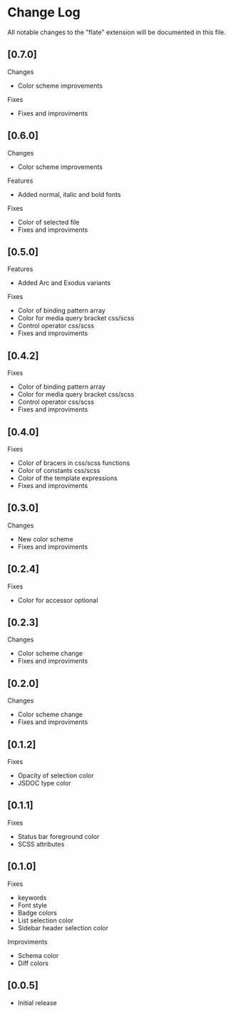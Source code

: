 # Change Log

All notable changes to the "flate" extension will be documented in this file.

## [0.7.0]

Changes

- Color scheme improvements

Fixes

- Fixes and improviments

## [0.6.0]

Changes

- Color scheme improvements

Features

- Added normal, italic and bold fonts

Fixes

- Color of selected file
- Fixes and improviments

## [0.5.0]

Features

- Added Arc and Exodus variants

Fixes

- Color of binding pattern array
- Color for media query bracket css/scss
- Control operator css/scss
- Fixes and improviments

## [0.4.2]

Fixes

- Color of binding pattern array
- Color for media query bracket css/scss
- Control operator css/scss
- Fixes and improviments

## [0.4.0]

Fixes

- Color of bracers in css/scss functions
- Color of constants css/scss
- Color of the template expressions
- Fixes and improviments

## [0.3.0]

Changes

- New color scheme
- Fixes and improviments

## [0.2.4]

Fixes

- Color for accessor optional

## [0.2.3]

Changes

- Color scheme change
- Fixes and improviments

## [0.2.0]

Changes

- Color scheme change
- Fixes and improviments

## [0.1.2]

Fixes

- Opacity of selection color
- JSDOC type color

## [0.1.1]

Fixes

- Status bar foreground color
- SCSS attributes

## [0.1.0]

Fixes

- keywords
- Font style
- Badge colors
- List selection color
- Sidebar header selection color

Improviments

- Schema color
- Diff colors

## [0.0.5]

- Initial release
